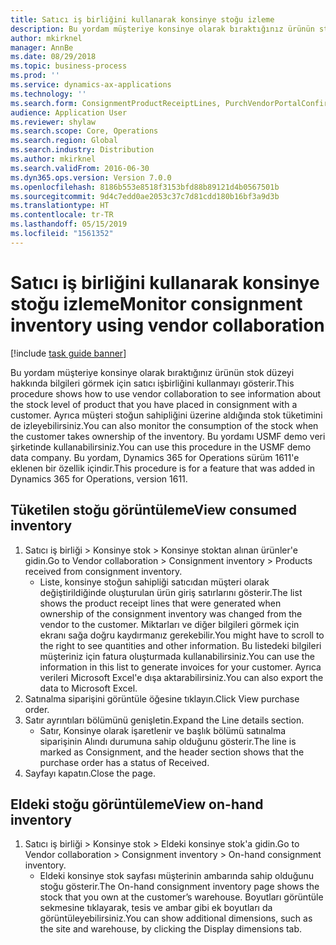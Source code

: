 ```yaml
---
title: Satıcı iş birliğini kullanarak konsinye stoğu izleme
description: Bu yordam müşteriye konsinye olarak bıraktığınız ürünün stok düzeyi hakkında bilgileri görmek için satıcı işbirliğini kullanmayı gösterir.
author: mkirknel
manager: AnnBe
ms.date: 08/29/2018
ms.topic: business-process
ms.prod: ''
ms.service: dynamics-ax-applications
ms.technology: ''
ms.search.form: ConsignmentProductReceiptLines, PurchVendorPortalConfirmedOrders, DefaultDashboard, ConsignmentVendorPortalOnhand
audience: Application User
ms.reviewer: shylaw
ms.search.scope: Core, Operations
ms.search.region: Global
ms.search.industry: Distribution
ms.author: mkirknel
ms.search.validFrom: 2016-06-30
ms.dyn365.ops.version: Version 7.0.0
ms.openlocfilehash: 8186b553e8518f3153bfd88b89121d4b0567501b
ms.sourcegitcommit: 9d4c7edd0ae2053c37c7d81cdd180b16bf3a9d3b
ms.translationtype: HT
ms.contentlocale: tr-TR
ms.lasthandoff: 05/15/2019
ms.locfileid: "1561352"
---
```

# <a name="monitor-consignment-inventory-using-vendor-collaboration"></a><span data-ttu-id="e6a2f-103">Satıcı iş birliğini kullanarak konsinye stoğu izleme</span><span class="sxs-lookup"><span data-stu-id="e6a2f-103">Monitor consignment inventory using vendor collaboration</span></span>

[!include [task guide banner](../../includes/task-guide-banner.md)]

<span data-ttu-id="e6a2f-104">Bu yordam müşteriye konsinye olarak bıraktığınız ürünün stok düzeyi hakkında bilgileri görmek için satıcı işbirliğini kullanmayı gösterir.</span><span class="sxs-lookup"><span data-stu-id="e6a2f-104">This procedure shows how to use vendor collaboration to see information about the stock level of product that you have placed in consignment with a customer.</span></span> <span data-ttu-id="e6a2f-105">Ayrıca müşteri stoğun sahipliğini üzerine aldığında stok tüketimini de izleyebilirsiniz.</span><span class="sxs-lookup"><span data-stu-id="e6a2f-105">You can also monitor the consumption of the stock when the customer takes ownership of the inventory.</span></span> <span data-ttu-id="e6a2f-106">Bu yordamı USMF demo veri şirketinde kullanabilirsiniz.</span><span class="sxs-lookup"><span data-stu-id="e6a2f-106">You can use this procedure in the USMF demo data company.</span></span> <span data-ttu-id="e6a2f-107">Bu yordam, Dynamics 365 for Operations sürüm 1611'e eklenen bir özellik içindir.</span><span class="sxs-lookup"><span data-stu-id="e6a2f-107">This procedure is for a feature that was added in Dynamics 365 for Operations, version 1611.</span></span>


## <a name="view-consumed-inventory"></a><span data-ttu-id="e6a2f-108">Tüketilen stoğu görüntüleme</span><span class="sxs-lookup"><span data-stu-id="e6a2f-108">View consumed inventory</span></span>
1. <span data-ttu-id="e6a2f-109">Satıcı iş birliği > Konsinye stok > Konsinye stoktan alınan ürünler'e gidin.</span><span class="sxs-lookup"><span data-stu-id="e6a2f-109">Go to Vendor collaboration > Consignment inventory > Products received from consignment inventory.</span></span>
    * <span data-ttu-id="e6a2f-110">Liste, konsinye stoğun sahipliği satıcıdan müşteri olarak değiştirildiğinde oluşturulan ürün giriş satırlarını gösterir.</span><span class="sxs-lookup"><span data-stu-id="e6a2f-110">The list shows the product receipt lines that were generated when ownership of the consignment inventory was changed from the vendor to the customer.</span></span> <span data-ttu-id="e6a2f-111">Miktarları ve diğer bilgileri görmek için ekranı sağa doğru kaydırmanız gerekebilir.</span><span class="sxs-lookup"><span data-stu-id="e6a2f-111">You might have to scroll to the right to see quantities and other information.</span></span> <span data-ttu-id="e6a2f-112">Bu listedeki bilgileri müşteriniz için fatura oluşturmada kullanabilirsiniz.</span><span class="sxs-lookup"><span data-stu-id="e6a2f-112">You can use the information in this list to generate invoices for your customer.</span></span> <span data-ttu-id="e6a2f-113">Ayrıca verileri Microsoft Excel'e dışa aktarabilirsiniz.</span><span class="sxs-lookup"><span data-stu-id="e6a2f-113">You can also export the data to Microsoft Excel.</span></span>   
2. <span data-ttu-id="e6a2f-114">Satınalma siparişini görüntüle öğesine tıklayın.</span><span class="sxs-lookup"><span data-stu-id="e6a2f-114">Click View purchase order.</span></span>
3. <span data-ttu-id="e6a2f-115">Satır ayrıntıları bölümünü genişletin.</span><span class="sxs-lookup"><span data-stu-id="e6a2f-115">Expand the Line details section.</span></span>
    * <span data-ttu-id="e6a2f-116">Satır, Konsinye olarak işaretlenir ve başlık bölümü satınalma siparişinin Alındı durumuna sahip olduğunu gösterir.</span><span class="sxs-lookup"><span data-stu-id="e6a2f-116">The line is marked as Consignment, and the header section shows that the purchase order has a status of Received.</span></span>  
4. <span data-ttu-id="e6a2f-117">Sayfayı kapatın.</span><span class="sxs-lookup"><span data-stu-id="e6a2f-117">Close the page.</span></span>

## <a name="view-on-hand-inventory"></a><span data-ttu-id="e6a2f-118">Eldeki stoğu görüntüleme</span><span class="sxs-lookup"><span data-stu-id="e6a2f-118">View on-hand inventory</span></span>
1. <span data-ttu-id="e6a2f-119">Satıcı iş birliği > Konsinye stok > Eldeki konsinye stok'a gidin.</span><span class="sxs-lookup"><span data-stu-id="e6a2f-119">Go to Vendor collaboration > Consignment inventory > On-hand consignment inventory.</span></span>
    * <span data-ttu-id="e6a2f-120">Eldeki konsinye stok sayfası müşterinin ambarında sahip olduğunu stoğu gösterir.</span><span class="sxs-lookup"><span data-stu-id="e6a2f-120">The On-hand consignment inventory page shows the stock that you own at the customer’s warehouse.</span></span> <span data-ttu-id="e6a2f-121">Boyutları görüntüle sekmesine tıklayarak, tesis ve ambar gibi ek boyutları da görüntüleyebilirsiniz.</span><span class="sxs-lookup"><span data-stu-id="e6a2f-121">You can show additional dimensions, such as the site and warehouse, by clicking the Display dimensions tab.</span></span>   

